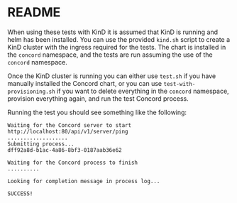 # README

When using these tests with KinD it is assumed that KinD is running and helm has been installed. You can use the provided `kind.sh` script to create a KinD cluster with the ingress required for the tests. The chart is installed in the `concord` namespace, and the tests are run assuming the use of the `concord` namespace.

Once the KinD cluster is running you can either use `test.sh` if you have manually installed the Concord chart, or you can use `test-with-provisioning.sh` if you want to delete everything in the `concord` namespace, provision everything again, and run the test Concord process.

Running the test you should see something like the following:

```
Waiting for the Concord server to start
http://localhost:80/api/v1/server/ping
...................
Submitting process...
dff92a8d-b1ac-4a86-8bf3-0187aab36e62

Waiting for the Concord process to finish
..........

Looking for completion message in process log...

SUCCESS!
```
